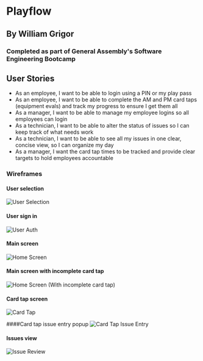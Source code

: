 # Playflow
## By William Grigor
### Completed as part of General Assembly's Software Engineering Bootcamp

## User Stories

* As an employee, I want to be able to login using a PIN or my play pass
* As an employee, I want to be able to complete the AM and PM card taps (equipment evals) and track my progress to ensure I get them all
* As a manager, I want to be able to manage my employee logins so all employees can login
* As a technician, I want to be able to alter the status of issues so I can keep track of what needs work
* As a technician, I want to be able to see all my issues in one clear, concise view, so I can organize my day
* As a manager, I want the card tap times to be tracked and provide clear targets to hold employees accountable

### Wireframes
#### User selection
![User Selection](https://media.git.generalassemb.ly/user/42701/files/7fbe519a-45c2-4d7c-b50a-9f76d3b738d8)

#### User sign in
![User Auth](https://media.git.generalassemb.ly/user/42701/files/0ae93573-17a7-48c7-beaa-a8b48291a6b0)

#### Main screen
![Home Screen](https://media.git.generalassemb.ly/user/42701/files/bcea3baf-e066-4c62-8ca6-86da9673c8e2)

#### Main screen with incomplete card tap
![Home Screen (With incomplete card tap)](https://media.git.generalassemb.ly/user/42701/files/d1bf5059-c225-473e-95b2-3eebb7cedd09)

#### Card tap screen
![Card Tap](https://media.git.generalassemb.ly/user/42701/files/87c08610-9de7-450a-a3d3-ee2ff5825c02)

####Card tap issue entry popup
![Card Tap Issue Entry](https://media.git.generalassemb.ly/user/42701/files/59be6965-cac9-4ed5-93f7-ea274cdac9e9)

#### Issues view
![Issue Review](https://media.git.generalassemb.ly/user/42701/files/b1f026b9-69be-456a-8848-0bffbd0c4269)

